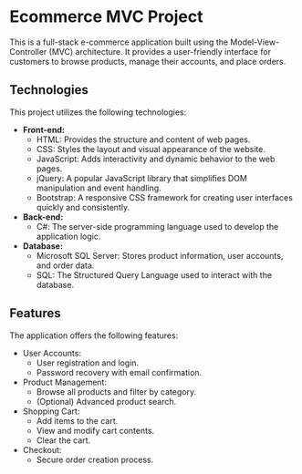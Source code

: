 # Ecommerce MVC Project

This is a full-stack e-commerce application built using the Model-View-Controller (MVC) architecture. It provides a user-friendly interface for customers to browse products, manage their accounts, and place orders.

## Technologies

This project utilizes the following technologies:

* **Front-end:**
    * HTML: Provides the structure and content of web pages.
    * CSS: Styles the layout and visual appearance of the website.
    * JavaScript: Adds interactivity and dynamic behavior to the web pages.
    * jQuery: A popular JavaScript library that simplifies DOM manipulation and event handling.
    * Bootstrap: A responsive CSS framework for creating user interfaces quickly and consistently.
* **Back-end:**
    * C#: The server-side programming language used to develop the application logic.
* **Database:**
    * Microsoft SQL Server: Stores product information, user accounts, and order data.
    * SQL: The Structured Query Language used to interact with the database.

 ## Features

The application offers the following features:

* User Accounts:
    * User registration and login.
    * Password recovery with email confirmation.
* Product Management:
    * Browse all products and filter by category.
    * (Optional) Advanced product search.
* Shopping Cart:
    * Add items to the cart.
    * View and modify cart contents.
    * Clear the cart.
* Checkout:
    * Secure order creation process.
